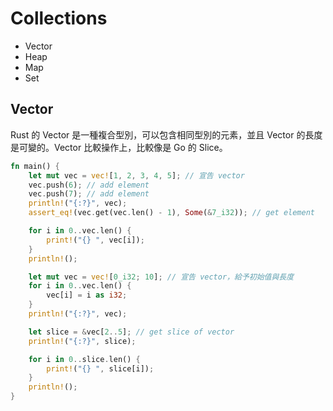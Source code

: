 # Collections

- Vector
- Heap
- Map
- Set

## Vector

Rust 的 Vector 是一種複合型別，可以包含相同型別的元素，並且 Vector 的長度是可變的。Vector 比較操作上，比較像是 Go 的 Slice。

```rust {.line-numbers}
fn main() {
    let mut vec = vec![1, 2, 3, 4, 5]; // 宣告 vector
    vec.push(6); // add element
    vec.push(7); // add element
    println!("{:?}", vec);
    assert_eq!(vec.get(vec.len() - 1), Some(&7_i32)); // get element

    for i in 0..vec.len() {
        print!("{} ", vec[i]);
    }
    println!();

    let mut vec = vec![0_i32; 10]; // 宣告 vector，給予初始值與長度
    for i in 0..vec.len() {
        vec[i] = i as i32;
    }
    println!("{:?}", vec);

    let slice = &vec[2..5]; // get slice of vector
    println!("{:?}", slice);

    for i in 0..slice.len() {
        print!("{} ", slice[i]);
    }
    println!();
}
```
